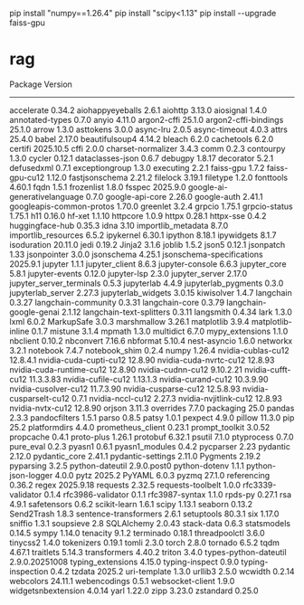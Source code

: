  pip install "numpy==1.26.4"
 pip install "scipy<1.13"
 pip install --upgrade faiss-gpu
# rag
Package                      Version
---------------------------- --------------
accelerate                   0.34.2
aiohappyeyeballs             2.6.1
aiohttp                      3.13.0
aiosignal                    1.4.0
annotated-types              0.7.0
anyio                        4.11.0
argon2-cffi                  25.1.0
argon2-cffi-bindings         25.1.0
arrow                        1.3.0
asttokens                    3.0.0
async-lru                    2.0.5
async-timeout                4.0.3
attrs                        25.4.0
babel                        2.17.0
beautifulsoup4               4.14.2
bleach                       6.2.0
cachetools                   6.2.0
certifi                      2025.10.5
cffi                         2.0.0
charset-normalizer           3.4.3
comm                         0.2.3
contourpy                    1.3.0
cycler                       0.12.1
dataclasses-json             0.6.7
debugpy                      1.8.17
decorator                    5.2.1
defusedxml                   0.7.1
exceptiongroup               1.3.0
executing                    2.2.1
faiss-gpu                    1.7.2
faiss-gpu-cu12               1.12.0
fastjsonschema               2.21.2
filelock                     3.19.1
filetype                     1.2.0
fonttools                    4.60.1
fqdn                         1.5.1
frozenlist                   1.8.0
fsspec                       2025.9.0
google-ai-generativelanguage 0.7.0
google-api-core              2.26.0
google-auth                  2.41.1
googleapis-common-protos     1.70.0
greenlet                     3.2.4
grpcio                       1.75.1
grpcio-status                1.75.1
h11                          0.16.0
hf-xet                       1.1.10
httpcore                     1.0.9
httpx                        0.28.1
httpx-sse                    0.4.2
huggingface-hub              0.35.3
idna                         3.10
importlib_metadata           8.7.0
importlib_resources          6.5.2
ipykernel                    6.30.1
ipython                      8.18.1
ipywidgets                   8.1.7
isoduration                  20.11.0
jedi                         0.19.2
Jinja2                       3.1.6
joblib                       1.5.2
json5                        0.12.1
jsonpatch                    1.33
jsonpointer                  3.0.0
jsonschema                   4.25.1
jsonschema-specifications    2025.9.1
jupyter                      1.1.1
jupyter_client               8.6.3
jupyter-console              6.6.3
jupyter_core                 5.8.1
jupyter-events               0.12.0
jupyter-lsp                  2.3.0
jupyter_server               2.17.0
jupyter_server_terminals     0.5.3
jupyterlab                   4.4.9
jupyterlab_pygments          0.3.0
jupyterlab_server            2.27.3
jupyterlab_widgets           3.0.15
kiwisolver                   1.4.7
langchain                    0.3.27
langchain-community          0.3.31
langchain-core               0.3.79
langchain-google-genai       2.1.12
langchain-text-splitters     0.3.11
langsmith                    0.4.34
lark                         1.3.0
lxml                         6.0.2
MarkupSafe                   3.0.3
marshmallow                  3.26.1
matplotlib                   3.9.4
matplotlib-inline            0.1.7
mistune                      3.1.4
mpmath                       1.3.0
multidict                    6.7.0
mypy_extensions              1.1.0
nbclient                     0.10.2
nbconvert                    7.16.6
nbformat                     5.10.4
nest-asyncio                 1.6.0
networkx                     3.2.1
notebook                     7.4.7
notebook_shim                0.2.4
numpy                        1.26.4
nvidia-cublas-cu12           12.8.4.1
nvidia-cuda-cupti-cu12       12.8.90
nvidia-cuda-nvrtc-cu12       12.8.93
nvidia-cuda-runtime-cu12     12.8.90
nvidia-cudnn-cu12            9.10.2.21
nvidia-cufft-cu12            11.3.3.83
nvidia-cufile-cu12           1.13.1.3
nvidia-curand-cu12           10.3.9.90
nvidia-cusolver-cu12         11.7.3.90
nvidia-cusparse-cu12         12.5.8.93
nvidia-cusparselt-cu12       0.7.1
nvidia-nccl-cu12             2.27.3
nvidia-nvjitlink-cu12        12.8.93
nvidia-nvtx-cu12             12.8.90
orjson                       3.11.3
overrides                    7.7.0
packaging                    25.0
pandas                       2.3.3
pandocfilters                1.5.1
parso                        0.8.5
patsy                        1.0.1
pexpect                      4.9.0
pillow                       11.3.0
pip                          25.2
platformdirs                 4.4.0
prometheus_client            0.23.1
prompt_toolkit               3.0.52
propcache                    0.4.1
proto-plus                   1.26.1
protobuf                     6.32.1
psutil                       7.1.0
ptyprocess                   0.7.0
pure_eval                    0.2.3
pyasn1                       0.6.1
pyasn1_modules               0.4.2
pycparser                    2.23
pydantic                     2.12.0
pydantic_core                2.41.1
pydantic-settings            2.11.0
Pygments                     2.19.2
pyparsing                    3.2.5
python-dateutil              2.9.0.post0
python-dotenv                1.1.1
python-json-logger           4.0.0
pytz                         2025.2
PyYAML                       6.0.3
pyzmq                        27.1.0
referencing                  0.36.2
regex                        2025.9.18
requests                     2.32.5
requests-toolbelt            1.0.0
rfc3339-validator            0.1.4
rfc3986-validator            0.1.1
rfc3987-syntax               1.1.0
rpds-py                      0.27.1
rsa                          4.9.1
safetensors                  0.6.2
scikit-learn                 1.6.1
scipy                        1.13.1
seaborn                      0.13.2
Send2Trash                   1.8.3
sentence-transformers        2.6.1
setuptools                   80.3.1
six                          1.17.0
sniffio                      1.3.1
soupsieve                    2.8
SQLAlchemy                   2.0.43
stack-data                   0.6.3
statsmodels                  0.14.5
sympy                        1.14.0
tenacity                     9.1.2
terminado                    0.18.1
threadpoolctl                3.6.0
tinycss2                     1.4.0
tokenizers                   0.19.1
tomli                        2.3.0
torch                        2.8.0
tornado                      6.5.2
tqdm                         4.67.1
traitlets                    5.14.3
transformers                 4.40.2
triton                       3.4.0
types-python-dateutil        2.9.0.20251008
typing_extensions            4.15.0
typing-inspect               0.9.0
typing-inspection            0.4.2
tzdata                       2025.2
uri-template                 1.3.0
urllib3                      2.5.0
wcwidth                      0.2.14
webcolors                    24.11.1
webencodings                 0.5.1
websocket-client             1.9.0
widgetsnbextension           4.0.14
yarl                         1.22.0
zipp                         3.23.0
zstandard                    0.25.0
